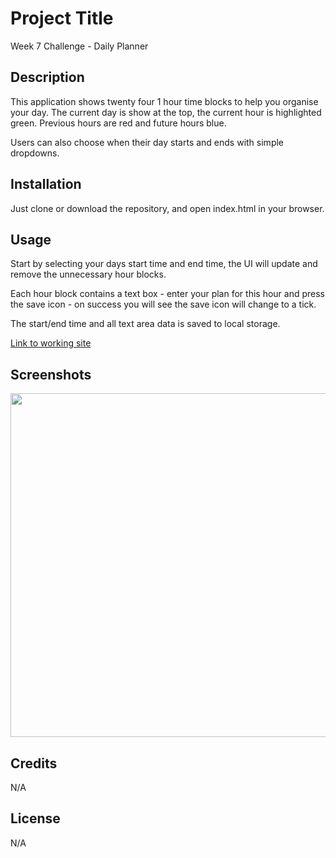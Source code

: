 
# Project Title

Week 7 Challenge - Daily Planner


## Description

This application shows twenty four 1 hour time blocks to help you organise your day. The current day is show at the top, the current hour is highlighted green. Previous hours are red and future hours blue. 

Users can also choose when their day starts and ends with simple dropdowns.


## Installation

Just clone or download the repository, and open index.html in your browser.


## Usage

Start by selecting your days start time and end time, the UI will update and remove the unnecessary hour blocks. 

Each hour block contains a text box - enter your plan for this hour and press the save icon - on success you will see the save icon will change to a tick. 

The start/end time and all text area data is saved to local storage.

[Link to working site](https://tascott.github.io/daily-planner/)


## Screenshots

<img src="https://user-images.githubusercontent.com/18272434/214101423-a5eee153-92a4-490f-8d81-75c8fe37d6b0.png" width="550">


## Credits

N/A


## License

N/A
